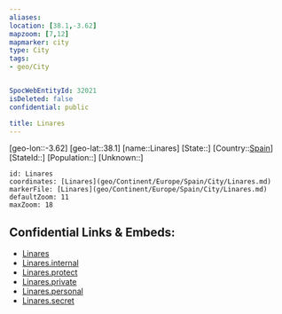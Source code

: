 ```yaml
---
aliases: 
location: [38.1,-3.62]
mapzoom: [7,12] 
mapmarker: city 
type: City
tags:
- geo/City


SpocWebEntityId: 32021
isDeleted: false
confidential: public

title: Linares
---
```

[geo-lon::-3.62]
[geo-lat::38.1]
[name::Linares]
[State::]
[Country::[Spain](geo/Continent/Europe/Spain.md)]
[StateId::]
[Population::]
[Unknown::]


```leaflet
id: Linares
coordinates: [Linares](geo/Continent/Europe/Spain/City/Linares.md)
markerFile: [Linares](geo/Continent/Europe/Spain/City/Linares.md)
defaultZoom: 11 
maxZoom: 18
```


## Confidential Links & Embeds: 
- [Linares](../../../../../../_public/geo/Continent/Europe/Spain/City/Linares.md) 
- [Linares.internal](../../../../../../_internal/geo/Continent/Europe/Spain/City/Linares.internal.md) 
- [Linares.protect](../../../../../../_protect/geo/Continent/Europe/Spain/City/Linares.protect.md) 
- [Linares.private](../../../../../../_private/geo/Continent/Europe/Spain/City/Linares.private.md) 
- [Linares.personal](../../../../../../_personal/geo/Continent/Europe/Spain/City/Linares.personal.md) 
- [Linares.secret](../../../../../../_secret/geo/Continent/Europe/Spain/City/Linares.secret.md) 

